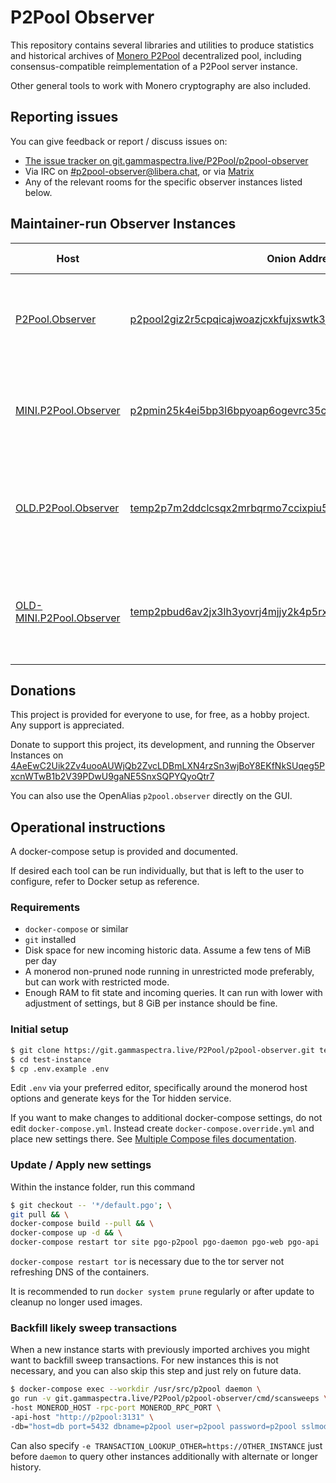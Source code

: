 # P2Pool Observer

This repository contains several libraries and utilities to produce statistics and historical archives of [Monero P2Pool](https://github.com/SChernykh/p2pool) decentralized pool, including consensus-compatible reimplementation of a P2Pool server instance.

Other general tools to work with Monero cryptography are also included.

## Reporting issues

You can give feedback or report / discuss issues on:
* [The issue tracker on git.gammaspectra.live/P2Pool/p2pool-observer](https://git.gammaspectra.live/P2Pool/p2pool-observer/issues?state=open)
* Via IRC on [#p2pool-observer@libera.chat](ircs://irc.libera.chat/#p2pool-observer), or via [Matrix](https://matrix.to/#/#p2pool-observer:monero.social)
* Any of the relevant rooms for the specific observer instances listed below.

## Maintainer-run Observer Instances

| Host                                                          | Onion Address                                                                                                                            | IRC Channel                                                                                                                                                         | Notes                                                                        |
|---------------------------------------------------------------|------------------------------------------------------------------------------------------------------------------------------------------|---------------------------------------------------------------------------------------------------------------------------------------------------------------------|------------------------------------------------------------------------------|
| [P2Pool.Observer](https://p2pool.observer/)                   | [p2pool2giz2r5cpqicajwoazjcxkfujxswtk3jolfk2ubilhrkqam2id.onion](http://p2pool2giz2r5cpqicajwoazjcxkfujxswtk3jolfk2ubilhrkqam2id.onion/) | [#p2pool-log](ircs://irc.libera.chat/#p2pool-log) or [Matrix](https://matrix.to/#/#p2pool-log:monero.social)                                                        | Tracking up-to-date [Main P2Pool](https://p2pool.io/) on Mainnet             | 
| [MINI.P2Pool.Observer](https://mini.p2pool.observer/)         | [p2pmin25k4ei5bp3l6bpyoap6ogevrc35c3hcfue7zfetjpbhhshxdqd.onion](http://p2pmin25k4ei5bp3l6bpyoap6ogevrc35c3hcfue7zfetjpbhhshxdqd.onion/) | [#p2pool-mini](ircs://irc.libera.chat/#p2pool-mini) or [Matrix](https://matrix.to/#/#p2pool-mini:libera.chat) [[2]](https://matrix.to/#/#p2pool-mini:monero.social) | Tracking up-to-date [Mini P2Pool](https://p2pool.io/mini/) on Mainnet        |
| [OLD.P2Pool.Observer](https://old.p2pool.observer/)           | [temp2p7m2ddclcsqx2mrbqrmo7ccixpiu5s2cz2c6erxi2lppptdvxqd.onion](http://temp2p7m2ddclcsqx2mrbqrmo7ccixpiu5s2cz2c6erxi2lppptdvxqd.onion/) | [#p2pool-log](ircs://irc.libera.chat/#p2pool-log) or [Matrix](https://matrix.to/#/#p2pool-log:monero.social)                                                        | Tracking old fork pre-v3.0 [Main P2Pool](https://p2pool.io/) on Mainnet      |
| [OLD-MINI.P2Pool.Observer](https://old-mini.p2pool.observer/) | [temp2pbud6av2jx3lh3yovrj4mjjy2k4p5rxydviosp356ndzs4nd6yd.onion](http://temp2pbud6av2jx3lh3yovrj4mjjy2k4p5rxydviosp356ndzs4nd6yd.onion/) | [#p2pool-mini](ircs://irc.libera.chat/#p2pool-mini) or [Matrix](https://matrix.to/#/#p2pool-mini:libera.chat) [[2]](https://matrix.to/#/#p2pool-mini:monero.social) | Tracking old fork pre-v3.0 [Mini P2Pool](https://p2pool.io/mini/) on Mainnet |

## Donations
This project is provided for everyone to use, for free, as a hobby project. Any support is appreciated.

Donate to support this project, its development, and running the Observer Instances on [4AeEwC2Uik2Zv4uooAUWjQb2ZvcLDBmLXN4rzSn3wjBoY8EKfNkSUqeg5PxcnWTwB1b2V39PDwU9gaNE5SnxSQPYQyoQtr7](monero:4AeEwC2Uik2Zv4uooAUWjQb2ZvcLDBmLXN4rzSn3wjBoY8EKfNkSUqeg5PxcnWTwB1b2V39PDwU9gaNE5SnxSQPYQyoQtr7?tx_description=P2Pool.Observer)

You can also use the OpenAlias `p2pool.observer` directly on the GUI.

## Operational instructions

A docker-compose setup is provided and documented.

If desired each tool can be run individually, but that is left to the user to configure, refer to Docker setup as reference.  

### Requirements
* `docker-compose` or similar
* `git` installed
* Disk space for new incoming historic data. Assume a few tens of MiB per day
* A monerod non-pruned node running in unrestricted mode preferably, but can work with restricted mode. 
* Enough RAM to fit state and incoming queries. It can run with lower with adjustment of settings, but 8 GiB per instance should be fine.

### Initial setup
```bash
$ git clone https://git.gammaspectra.live/P2Pool/p2pool-observer.git test-instance
$ cd test-instance
$ cp .env.example .env
```
Edit `.env` via your preferred editor, specifically around the monerod host options and generate keys for the Tor hidden service.

If you want to make changes to additional docker-compose settings, do not edit `docker-compose.yml`. Instead create `docker-compose.override.yml` and place new settings there. See [Multiple Compose files documentation](https://docs.docker.com/compose/extends/#multiple-compose-files).

### Update / Apply new settings
Within the instance folder, run this command
```bash
$ git checkout -- '*/default.pgo'; \
git pull && \
docker-compose build --pull && \
docker-compose up -d && \
docker-compose restart tor site pgo-p2pool pgo-daemon pgo-web pgo-api
```
`docker-compose restart tor` is necessary due to the tor server not refreshing DNS of the containers.

It is recommended to run `docker system prune` regularly or after update to cleanup no longer used images.

### Backfill likely sweep transactions
When a new instance starts with previously imported archives you might want to backfill sweep transactions. For new instances this is not necessary, and you can also skip this step and just rely on future data.
```bash
$ docker-compose exec --workdir /usr/src/p2pool daemon \
go run -v git.gammaspectra.live/P2Pool/p2pool-observer/cmd/scansweeps \
-host MONEROD_HOST -rpc-port MONEROD_RPC_PORT \
-api-host "http://p2pool:3131" \
-db="host=db port=5432 dbname=p2pool user=p2pool password=p2pool sslmode=disable"
```

Can also specify `-e TRANSACTION_LOOKUP_OTHER=https://OTHER_INSTANCE` just before `daemon` to query other instances additionally with alternate or longer history.
